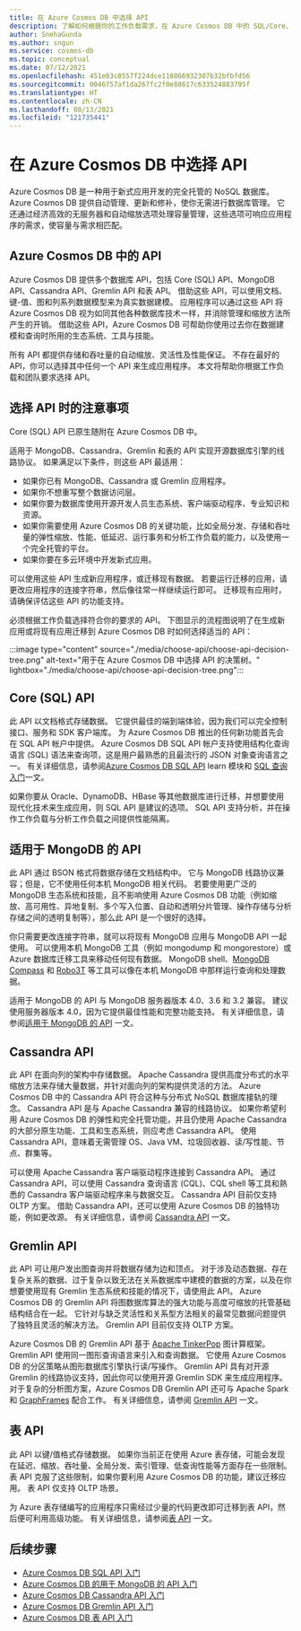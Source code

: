 ```yaml
---
title: 在 Azure Cosmos DB 中选择 API
description: 了解如何根据你的工作负载需求，在 Azure Cosmos DB 中的 SQL/Core、MongoDB、Cassandra、Gremlin 和表 API 之间进行选择。
author: SnehaGunda
ms.author: sngun
ms.service: cosmos-db
ms.topic: conceptual
ms.date: 07/12/2021
ms.openlocfilehash: 451e03c8557f224dce118866932307b32bfbfd56
ms.sourcegitcommit: 0046757af1da267fc2f0e88617c633524883795f
ms.translationtype: HT
ms.contentlocale: zh-CN
ms.lasthandoff: 08/13/2021
ms.locfileid: "121735441"
---
```

# <a name="choose-an-api-in-azure-cosmos-db"></a>在 Azure Cosmos DB 中选择 API

Azure Cosmos DB 是一种用于新式应用开发的完全托管的 NoSQL 数据库。 Azure Cosmos DB 提供自动管理、更新和修补，使你无需进行数据库管理。 它还通过经济高效的无服务器和自动缩放选项处理容量管理，这些选项可响应应用程序的需求，使容量与需求相匹配。

## <a name="apis-in-azure-cosmos-db"></a>Azure Cosmos DB 中的 API

Azure Cosmos DB 提供多个数据库 API，包括 Core (SQL) API、MongoDB API、Cassandra API、Gremlin API 和表 API。 借助这些 API，可以使用文档、键-值、图和列系列数据模型来为真实数据建模。 应用程序可以通过这些 API 将 Azure Cosmos DB 视为如同其他各种数据库技术一样，并消除管理和缩放方法所产生的开销。 借助这些 API，Azure Cosmos DB 可帮助你使用过去你在数据建模和查询时所用的生态系统、工具与技能。

所有 API 都提供存储和吞吐量的自动缩放、灵活性及性能保证。 不存在最好的 API，你可以选择其中任何一个 API 来生成应用程序。 本文将帮助你根据工作负载和团队要求选择 API。

## <a name="considerations-when-choosing-an-api"></a>选择 API 时的注意事项

Core (SQL) API 已原生随附在 Azure Cosmos DB 中。

适用于 MongoDB、Cassandra、Gremlin 和表的 API 实现开源数据库引擎的线路协议。 如果满足以下条件，则这些 API 最适用：

* 如果你已有 MongoDB、Cassandra 或 Gremlin 应用程序。
* 如果你不想重写整个数据访问层。
* 如果你要为数据库使用开源开发人员生态系统、客户端驱动程序、专业知识和资源。
* 如果你需要使用 Azure Cosmos DB 的关键功能，比如全局分发、存储和吞吐量的弹性缩放、性能、低延迟、运行事务和分析工作负载的能力，以及使用一个完全托管的平台。
* 如果你要在多云环境中开发新式应用。

可以使用这些 API 生成新应用程序，或迁移现有数据。 若要运行迁移的应用，请更改应用程序的连接字符串，然后像往常一样继续运行即可。 迁移现有应用时，请确保评估这些 API 的功能支持。

必须根据工作负载选择符合你的要求的 API。 下图显示的流程图说明了在生成新应用或将现有应用迁移到 Azure Cosmos DB 时如何选择适当的 API：

:::image type="content" source="./media/choose-api/choose-api-decision-tree.png" alt-text="用于在 Azure Cosmos DB 中选择 API 的决策树。" lightbox="./media/choose-api/choose-api-decision-tree.png":::

## <a name="coresql-api"></a>Core (SQL) API

此 API 以文档格式存储数据。 它提供最佳的端到端体验，因为我们可以完全控制接口、服务和 SDK 客户端库。 为 Azure Cosmos DB 推出的任何新功能首先会在 SQL API 帐户中提供。 Azure Cosmos DB SQL API 帐户支持使用结构化查询语言 (SQL) 语法来查询项，这是用户最熟悉的且最流行的 JSON 对象查询语言之一。 有关详细信息，请参阅[Azure Cosmos DB SQL API](/learn/modules/intro-to-azure-cosmos-db-core-api/) learn 模块和 [SQL 查询入门](sql-query-getting-started.md)一文。

如果你要从 Oracle、DynamoDB、HBase 等其他数据库进行迁移，并想要使用现代化技术来生成应用，则 SQL API 是建议的选项。 SQL API 支持分析，并在操作工作负载与分析工作负载之间提供性能隔离。

## <a name="api-for-mongodb"></a>适用于 MongoDB 的 API

此 API 通过 BSON 格式将数据存储在文档结构中。 它与 MongoDB 线路协议兼容；但是，它不使用任何本机 MongoDB 相关代码。 若要使用更广泛的 MongoDB 生态系统和技能，且不影响使用 Azure Cosmos DB 功能（例如缩放、高可用性、异地复制、多个写入位置、自动和透明分片管理、操作存储与分析存储之间的透明复制等），那么此 API 是一个很好的选择。

你只需要更改连接字符串，就可以将现有 MongoDB 应用与 MongoDB API 一起使用。 可以使用本机 MongoDB 工具（例如 mongodump 和 mongorestore）或 Azure 数据库迁移工具来移动任何现有数据。 MongoDB shell、[MongoDB Compass](mongodb/connect-using-compass.md) 和 [Robo3T](mongodb/connect-using-robomongo.md) 等工具可以像在本机 MongoDB 中那样运行查询和处理数据。

适用于 MongoDB 的 API 与 MongoDB 服务器版本 4.0、3.6 和 3.2 兼容。 建议使用服务器版本 4.0，因为它提供最佳性能和完整功能支持。 有关详细信息，请参阅[适用于 MongoDB 的 API](mongodb/mongodb-introduction.md) 一文。

## <a name="cassandra-api"></a>Cassandra API

此 API 在面向列的架构中存储数据。 Apache Cassandra 提供高度分布式的水平缩放方法来存储大量数据，并针对面向列的架构提供灵活的方法。 Azure Cosmos DB 中的 Cassandra API 符合这种与分布式 NoSQL 数据库接轨的理念。 Cassandra API 是与 Apache Cassandra 兼容的线路协议。 如果你希望利用 Azure Cosmos DB 的弹性和完全托管功能，并且仍使用 Apache Cassandra 的大部分原生功能、工具和生态系统，则应考虑 Cassandra API。 使用 Cassandra API，意味着无需管理 OS、Java VM、垃圾回收器、读/写性能、节点、群集等。

可以使用 Apache Cassandra 客户端驱动程序连接到 Cassandra API。 通过 Cassandra API，可以使用 Cassandra 查询语言 (CQL)、CQL shell 等工具和熟悉的 Cassandra 客户端驱动程序来与数据交互。 Cassandra API 目前仅支持 OLTP 方案。 借助 Cassandra API，还可以使用 Azure Cosmos DB 的独特功能，例如更改源。 有关详细信息，请参阅 [Cassandra API](cassandra-introduction.md) 一文。

## <a name="gremlin-api"></a>Gremlin API

此 API 可让用户发出图查询并将数据存储为边和顶点。 对于涉及动态数据、存在复杂关系的数据、过于复杂以致无法在关系数据库中建模的数据的方案，以及在你想要使用现有 Gremlin 生态系统和技能的情况下，请使用此 API。 Azure Cosmos DB 的 Gremlin API 将图数据库算法的强大功能与高度可缩放的托管基础结构结合在一起。 它针对与缺乏灵活性和关系型方法相关的最常见数据问题提供了独特且灵活的解决方法。 Gremlin API 目前仅支持 OLTP 方案。

Azure Cosmos DB 的 Gremlin API 基于 [Apache TinkerPop](https://tinkerpop.apache.org/) 图计算框架。 Gremlin API 使用同一图形查询语言来引入和查询数据。 它使用 Azure Cosmos DB 的分区策略从图形数据库引擎执行读/写操作。 Gremlin API 具有对开源 Gremlin 的线路协议支持，因此你可以使用开源 Gremlin SDK 来生成应用程序。 对于复杂的分析图方案，Azure Cosmos DB Gremlin API 还可与 Apache Spark 和 [GraphFrames](https://github.com/graphframes/graphframes) 配合工作。 有关详细信息，请参阅 [Gremlin API](graph-introduction.md) 一文。

## <a name="table-api"></a>表 API

此 API 以键/值格式存储数据。 如果你当前正在使用 Azure 表存储，可能会发现在延迟、缩放、吞吐量、全局分发、索引管理、低查询性能等方面存在一些限制。 表 API 克服了这些限制，如果你要利用 Azure Cosmos DB 的功能，建议迁移应用。 表 API 仅支持 OLTP 场景。

为 Azure 表存储编写的应用程序只需经过少量的代码更改即可迁移到表 API，然后便可利用高级功能。 有关详细信息，请参阅[表 API](introduction.md) 一文。

## <a name="next-steps"></a>后续步骤

* [Azure Cosmos DB SQL API 入门](create-sql-api-dotnet.md)
* [Azure Cosmos DB 的用于 MongoDB 的 API 入门](mongodb/create-mongodb-nodejs.md)
* [Azure Cosmos DB Cassandra API 入门](cassandra/manage-data-dotnet.md)
* [Azure Cosmos DB Gremlin API 入门](create-graph-dotnet.md)
* [Azure Cosmos DB 表 API 入门](create-table-dotnet.md)